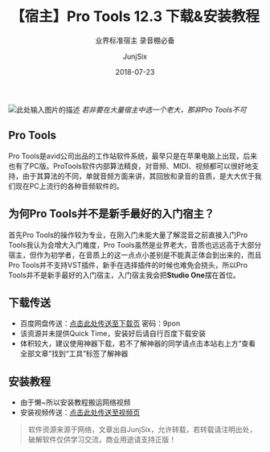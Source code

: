﻿---
layout:     post
title:      【宿主】Pro Tools 12.3 下载&安装教程
subtitle:   业界标准宿主 录音棚必备
date:       2018-07-23
author:     JunjSix
header-img: img/timgS6F5GLKQ.jpg
catalog: true
tags:
    - 宿主
---

![此处输入图片的描述][1]
  *若非要在大量宿主中选一个老大，那非Pro Tools不可*
  
  

  
## Pro Tools
Pro Tools是avid公司出品的工作站软件系统，最早只是在苹果电脑上出现，后来也有了PC版。ProTools软件内部算法精良，对音频、MIDI、视频都可以很好地支持，由于其算法的不同，单就音频方面来讲，其回放和录音的音质，是大大优于我们现在PC上流行的各种音频软件的。

## 为何Pro Tools并不是新手最好的入门宿主？
首先Pro Tools的操作较为专业，在刚入门未能大量了解混音之前直接入门Pro Tools我认为会增大入门难度，Pro Tools虽然是业界老大，音质也远远高于大部分宿主，但作为初学者，在音质上的这一点点小差别是不能真正体会到出来的，而且Pro Tools并不支持VST插件，新手在选择插件的时候也难免会挠头，所以Pro Tools并不是新手最好的入门宿主，入门宿主我会把**Studio One**摆在首位。

## 下载传送
- 百度网盘传送：[点击此处传送至下载页][2] 密码：9pon
- 该资源并未提供Quick Time，安装好后请自行百度下载安装
- 体积较大，建议使用神器下载，若不了解神器的同学请点击本站右上方“查看全部文章”找到“工具”标签了解神器

## 安装教程
- 由于懒~所以安装教程搬运网络视频
- 安装视频传送：[点击此处传送至视频页][3]

> 软件资源来源于网络，文章出自JunjSix，允许转载，若转载请注明出处，破解软件仅供学习交流，商业用途请支持正版！

  


  [1]: https://s1.ax1x.com/2018/07/23/PJFGHP.jpg
  [2]: https://pan.baidu.com/s/1ORANqtP0VBj9CiODcaI5Dw
  [3]: https://www.bilibili.com/video/av8048408?from=search&seid=8455084564221710210